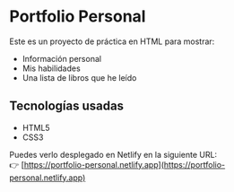 # Portfolio Personal

Este es un proyecto de práctica en HTML para mostrar:

- Información personal
- Mis habilidades
- Una lista de libros que he leído

## Tecnologías usadas
- HTML5
- CSS3

Puedes verlo desplegado en Netlify en la siguiente URL:  
👉 [https://portfolio-personal.netlify.app](https://portfolio-personal.netlify.app)

